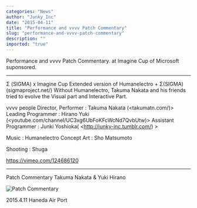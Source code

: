 ```yaml
---
categories: "News"
author: "Junky_Inc"
date: "2015-04-11"
title: "Performance and vvvv Patch Commentary"
slug: "performance-and-vvvv-patch-commentary"
description: ""
imported: "true"
---
```



Performance and vvvv Patch Commentary. at Imagine Cup of Microsoft suponsored.

-----------------------------------------------------------------------------------

Σ (SIGMA) x Imagine Cup
Extended version of Humanelectro + Σ(SIGMA) (sigmaproject.net/)
Without Humanelectro, Takuma Nakata and his friends tried to evolve the Visual part and Interactive Part.

vvvv people
Director, Performer : Takuma Nakata (<takumatn.com/)>
Leading Programmer : Hirano Yuki (<youtube.com/channel/UC3xg6UbFoKFcWcNd7QvbUtw)>
Assistant Programmer : Junki Yoshioka( <http://junky-inc.tumblr.com/) >

Music : Humanelectro
Concept Art : Sho Matsumoto

Shooting : Shuga

<https://vimeo.com/124686120>

-----------------------------------------------------------------------------------

Patch Commentary
Takuma Nakata & Yuki Hirano


![Patch Commentary](ImagineCup.001.jpg) 


2015.4.11 Haneda Air Port

